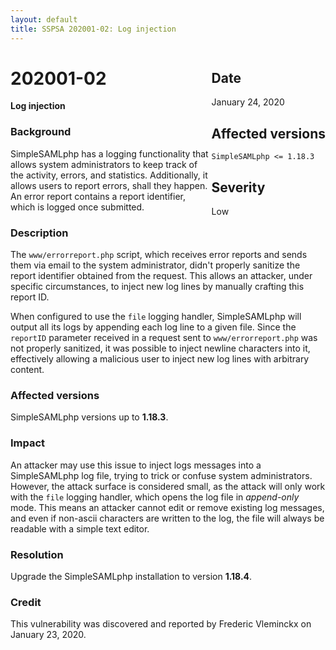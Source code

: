 ```yaml
---
layout: default
title: SSPSA 202001-02: Log injection
---
```


<aside><aside><div class="sidebar-warning" style="float: right;">
<h2>Date</h2>
January 24, 2020
<h2>Affected versions</h2>
<code>SimpleSAMLphp <= 1.18.3</code><br/>
<h2>Severity</h2>
Low
</div></aside></aside>

# 202001-02

**Log injection**

### Background

SimpleSAMLphp has a logging functionality that allows system administrators to keep track of the activity, errors, and
statistics. Additionally, it allows users to report errors, shall they happen. An error report contains a report
identifier, which is logged once submitted.

### Description

The `www/errorreport.php` script, which receives error reports and sends them via email to the system administrator,
didn't properly sanitize the report identifier obtained from the request. This allows an attacker, under specific
circumstances, to inject new log lines by manually crafting this report ID.

When configured to use the `file` logging handler, SimpleSAMLphp will output all its logs by appending each log line to
a given file. Since the `reportID` parameter received in a request sent to `www/errorreport.php` was not properly
sanitized, it was possible to inject newline characters into it, effectively allowing a malicious user to inject new
log lines with arbitrary content.

### Affected versions

SimpleSAMLphp versions up to **1.18.3**.

### Impact

An attacker may use this issue to inject logs messages into a SimpleSAMLphp log file, trying to trick or confuse system
administrators. However, the attack surface is considered small, as the attack will only work with the `file` logging
handler, which opens the log file in _append-only_ mode. This means an attacker cannot edit or remove existing log
messages, and even if non-ascii characters are written to the log, the file will always be readable with a simple text
editor.

### Resolution

Upgrade the SimpleSAMLphp installation to version **1.18.4**.

### Credit

This vulnerability was discovered and reported by Frederic Vleminckx on January 23, 2020.